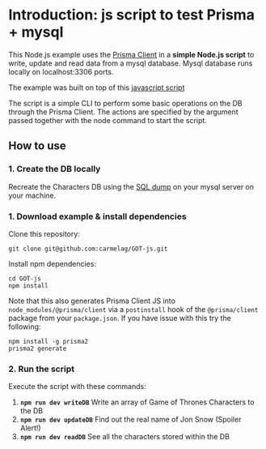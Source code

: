 # Introduction: js script to test Prisma + mysql

This Node.js example uses the [Prisma Client](https://github.com/prisma/prisma2/blob/master/docs/prisma-client-js/api.md) in a **simple Node.js script** to write, update and read data from a mysql database. Mysql database runs locally on localhost:3306 ports.

The example was built on top of this [javascript script](https://github.com/prisma/prisma-examples/tree/prisma2/javascript/script)

The script is a simple CLI to perform some basic operations on the DB through the Prisma Client. 
The actions are specified by the argument passed together with the node command to start the script.


## How to use

### 1. Create the DB locally
Recreate the Characters DB using the [SQL dump](https://gist.github.com/carmelag/0492aa6251923560d94c43fa75e1887e) on your mysql server on your machine.

### 1. Download example & install dependencies

Clone this repository:

```
git clone git@github.com:carmelag/GOT-js.git
```

Install npm dependencies:

```
cd GOT-js
npm install

```

Note that this also generates Prisma Client JS into `node_modules/@prisma/client` via a `postinstall` hook of the `@prisma/client` package from your `package.json`. If you have issue with this try the following:

```
npm install -g prisma2
prisma2 generate
```

### 2. Run the script

Execute the script with these commands: 


1. __`npm run dev writeDB`__   Write an array of Game of Thrones Characters to the DB
2. __`npm run dev updateDB`__    Find out the real name of Jon Snow (Spoiler Alert!)
3. __`npm run dev readDB`__   See all the characters stored within the DB
